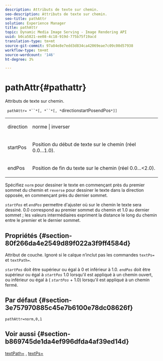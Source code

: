 ```yaml
---
description: Attributs de texte sur chemin.
seo-description: Attributs de texte sur chemin.
seo-title: pathAttr
solution: Experience Manager
title: pathAttr
topic: Dynamic Media Image Serving - Image Rendering API
uuid: b0ca5821-ee08-4c18-919d-775b75f19acd
translation-type: tm+mt
source-git-commit: 97a84e8e7edd3d834ca42069eae7c09c00d57938
workflow-type: tm+mt
source-wordcount: '146'
ht-degree: 3%

---
```



# pathAttr{#pathattr}

Attributs de texte sur chemin.

` pathAttr= *``*[, *``*[, *`directionstartPosendPos`*]]`

<table id="simpletable_EC76095316AF4F07B1DDCC0D72B814CF"> 
 <tr class="strow"> 
  <td class="stentry"> <p> <span class="varname"> direction </span> </p> </td> 
  <td class="stentry"> <p> <span class="codeph"> norme  </span> |  <span class="codeph"> inverser  </span> </p> </td> 
 </tr> 
 <tr class="strow"> 
  <td class="stentry"> <p> <span class="varname"> startPos  </span> </p> </td> 
  <td class="stentry"> <p>Position du début de texte sur le chemin (réel 0.0...1.0). </p> </td> 
 </tr> 
 <tr class="strow"> 
  <td class="stentry"> <p> <span class="varname"> endPos  </span> </p> </td> 
  <td class="stentry"> <p>Position de fin du texte sur le chemin (réel 0.0...&lt;2.0). </p> </td> 
 </tr> 
</table>

Spécifiez `norm` pour dessiner le texte en commençant près du premier sommet du chemin et `reverse` pour dessiner le texte dans la direction opposée, en commençant près du dernier sommet.

*`startPos`* et  *`endPos`* permettre d&#39;ajuster où sur le chemin le texte sera dessiné. 0.0 correspond au premier sommet du chemin et 1.0 au dernier sommet ; les valeurs intermédiaires expriment la distance le long du chemin entre le premier et le dernier sommet.

## Propriétés {#section-80f266da4e2549d89f022a3f9ff4584d}

Attribut de couche. Ignoré si le calque n’inclut pas les commandes `textPs=` et `textPath=`.

*`startPos`* doit être supérieur ou égal à 0 et inférieur à 1.0.  *`endPos`* doit être supérieur ou égal à  *`startPos`* 1.0 lorsqu&#39;il est appliqué à un chemin ouvert, ou inférieur ou égal à (  *`startPos`* + 1.0) lorsqu&#39;il est appliqué à un chemin fermé.

## Par défaut {#section-3e757970885c45e7b6100e78dc08626f}

`pathAttr=norm,0,1`

## Voir aussi {#section-b869745de1da4ef996dfda4af39ed14d}

[textPath=](../../../../../is-api/http-ref/image-serving-api-ref/c-http-protocol-reference/c-command-reference/r-textpath.md#reference-b09cc0902dff4725bdb54d5da4076ccd) ,  [textPs=](../../../../../is-api/http-ref/image-serving-api-ref/c-http-protocol-reference/c-command-reference/r-textps.md#reference-4209a2a6169f44278da2647cfb0cd767)
